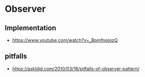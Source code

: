 # Observer 

## Implementation

- https://www.youtube.com/watch?v=_BpmfnqjgzQ

## pitfalls

- https://askldjd.com/2010/03/18/pitfalls-of-observer-pattern/
